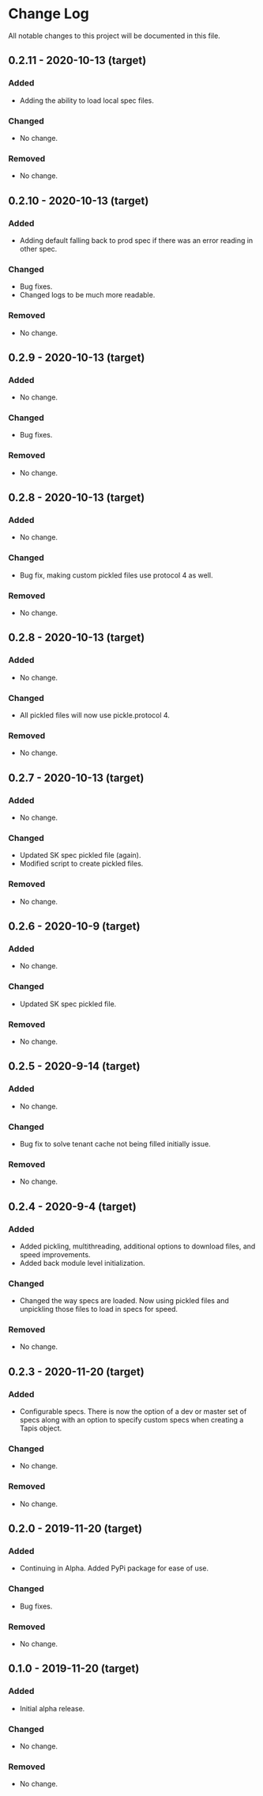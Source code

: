 # Change Log
All notable changes to this project will be documented in this file.

## 0.2.11 - 2020-10-13 (target)
### Added
- Adding the ability to load local spec files.

### Changed
- No change.

### Removed
- No change.

## 0.2.10 - 2020-10-13 (target)
### Added
- Adding default falling back to prod spec if there was an error reading in other spec.

### Changed
- Bug fixes.
- Changed logs to be much more readable.

### Removed
- No change.

## 0.2.9 - 2020-10-13 (target)
### Added
- No change.

### Changed
- Bug fixes.

### Removed
- No change.

## 0.2.8 - 2020-10-13 (target)
### Added
- No change.

### Changed
- Bug fix, making custom pickled files use protocol 4 as well.

### Removed
- No change.

## 0.2.8 - 2020-10-13 (target)
### Added
- No change.

### Changed
- All pickled files will now use pickle.protocol 4.

### Removed
- No change.

## 0.2.7 - 2020-10-13 (target)
### Added
- No change.

### Changed
- Updated SK spec pickled file (again).
- Modified script to create pickled files.

### Removed
- No change.

## 0.2.6 - 2020-10-9 (target)
### Added
- No change.

### Changed
- Updated SK spec pickled file.

### Removed
- No change.

## 0.2.5 - 2020-9-14 (target)
### Added
- No change.

### Changed
- Bug fix to solve tenant cache not being filled initially issue.

### Removed
- No change.

## 0.2.4 - 2020-9-4 (target)
### Added
- Added pickling, multithreading, additional options to download files, and speed improvements.
- Added back module level initialization.

### Changed
- Changed the way specs are loaded. Now using pickled files and unpickling those files to load in specs for speed.

### Removed
- No change.

## 0.2.3 - 2020-11-20 (target)
### Added
- Configurable specs. There is now the option of a dev or master set of specs along with an option to specify custom specs when creating a Tapis object.

### Changed
- No change.

### Removed
- No change.

## 0.2.0 - 2019-11-20 (target)
### Added
- Continuing in Alpha. Added PyPi package for ease of use.

### Changed
- Bug fixes.

### Removed
- No change.


## 0.1.0 - 2019-11-20 (target)
### Added
- Initial alpha release.

### Changed
- No change.

### Removed
- No change.
